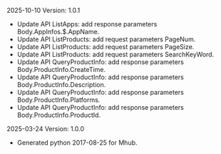 2025-10-10 Version: 1.0.1
- Update API ListApps: add response parameters Body.AppInfos.$.AppName.
- Update API ListProducts: add request parameters PageNum.
- Update API ListProducts: add request parameters PageSize.
- Update API ListProducts: add request parameters SearchKeyWord.
- Update API QueryProductInfo: add response parameters Body.ProductInfo.CreateTime.
- Update API QueryProductInfo: add response parameters Body.ProductInfo.Description.
- Update API QueryProductInfo: add response parameters Body.ProductInfo.Platforms.
- Update API QueryProductInfo: add response parameters Body.ProductInfo.ProductId.


2025-03-24 Version: 1.0.0
- Generated python 2017-08-25 for Mhub.

